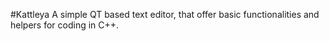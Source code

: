 #Kattleya
A simple QT based text editor, that offer basic functionalities and helpers for coding in C++.
